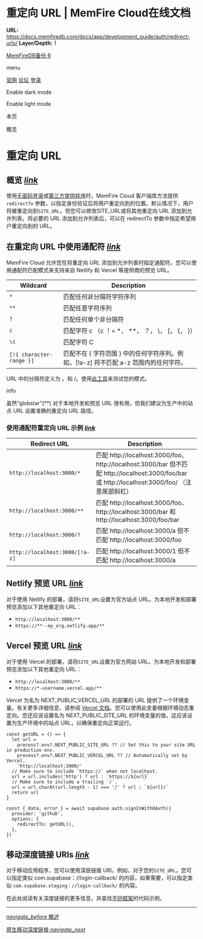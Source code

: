 # 重定向 URL | MemFire Cloud在线文档

**URL:** https://docs.memfiredb.com/docs/app/development_guide/auth/redirect-urls/
**Layer/Depth:** 1

[MemFireDB备份 6](/)

menu

[官网](https://memfiredb.com/)
[论坛](https://community.memfiredb.com/)
[登录](https://cloud.memfiredb.com/auth/login)

Enable dark mode

Enable light mode

本页

概览

# 重定向 URL

## 概览 [*link*](#%e6%a6%82%e8%a7%88)

使用[无密码登录](/docs/app/sdkdocs/javascript/auth/auth-signinwithotp/)或[第三方提供程序](/docs/app/sdkdocs/javascript/auth/auth-signinwithoauth/#sign-in-using-a-third-party-provider-with-redirect)时，MemFire Cloud 客户端库方法提供 `redirectTo` 参数，以指定身份验证后将用户重定向到的位置。默认情况下，用户将被重定向到`SITE_URL`，但您可以修改SITE\_URL或将其他重定向 URL 添加到允许列表。将必要的 URL 添加到允许列表后，可以在 redirectTo 参数中指定希望用户重定向到的 URL。

## 在重定向 URL 中使用通配符 [*link*](#%e5%9c%a8%e9%87%8d%e5%ae%9a%e5%90%91-url-%e4%b8%ad%e4%bd%bf%e7%94%a8%e9%80%9a%e9%85%8d%e7%ac%a6)

MemFire Cloud 允许您在将重定向 URL 添加到允许列表时指定通配符。您可以使用通配符匹配模式来支持来自 Netlify 和 Vercel 等提供商的预览 URL。

| Wildcard | Description |
| --- | --- |
| `*` | 匹配任何非分隔符字符序列 |
| `**` | 匹配任意字符序列 |
| `?` | 匹配任何单个非分隔符 |
| `c` | 匹配字符 c （c ！= \*， \*\*， ？， \， [， {， }） |
| `\c` | 匹配字符 C |
| `[!{ character-range }]` | 匹配不在 { 字符范围 } 中的任何字符序列。例如，[!a-z] 将不匹配 a-z 范围内的任何字符。 |

URL 中的分隔符定义为 。和 /。使用[此工具](https://www.digitalocean.com/community/tools/glob?comments=true&glob=http%3A%2F%2Flocalhost%3A3000%2F%2A%2A&matches=false&tests=http%3A%2F%2Flocalhost%3A3000&tests=http%3A%2F%2Flocalhost%3A3000%2F&tests=http%3A%2F%2Flocalhost%3A3000%2F%3Ftest%3Dtest&tests=http%3A%2F%2Flocalhost%3A3000%2Ftest-test%3Ftest%3Dtest&tests=http%3A%2F%2Flocalhost%3A3000%2Ftest%2Ftest%3Ftest%3Dtest)来测试您的模式。

info

虽然“globstar”(\*\*) 对于本地开发和预览 URL 很有用，但我们建议为生产中的站点 URL 设置准确的重定向 URL 路径。

### 使用通配符重定向 URL 示例 [*link*](#%e4%bd%bf%e7%94%a8%e9%80%9a%e9%85%8d%e7%ac%a6%e9%87%8d%e5%ae%9a%e5%90%91-url-%e7%a4%ba%e4%be%8b)

| Redirect URL | Description |
| --- | --- |
| `http://localhost:3000/*` | 匹配 http://localhost:3000/foo、http://localhost:3000/bar 但不匹配 http://localhost:3000/foo/bar 或 http://localhost:3000/foo/ （注意尾部斜杠） |
| `http://localhost:3000/**` | 匹配 http://localhost:3000/foo、http://localhost:3000/bar 和 http://localhost:3000/foo/bar |
| `http://localhost:3000/?` | 匹配 http://localhost:3000/a 但不匹配 http://localhost:3000/foo |
| `http://localhost:3000/[!a-z]` | 匹配 http://localhost:3000/1 但不匹配 http://localhost:3000/a |

## Netlify 预览 URL [*link*](#netlify-%e9%a2%84%e8%a7%88-url)

对于使用 Netlify 的部署，请将`SITE_URL`设置为官方站点 URL。为本地开发和部署预览添加以下其他重定向 URL：

* `http://localhost:3000/**`
* `https://**--my_org.netlify.app/**`

## Vercel 预览 URL [*link*](#vercel-%e9%a2%84%e8%a7%88-url)

对于使用 Vercel 的部署，请将`SITE_URL`设置为官方网站 URL。为本地开发和部署预览添加以下其他重定向 URL：

* `http://localhost:3000/**`
* `https://*-username.vercel.app/**`

Vercel 为名为 NEXT\_PUBLIC\_VERCEL\_URL 的部署的 URL 提供了一个环境变量。有关更多详细信息，请参阅 [Vercel 文档](https://vercel.com/docs/concepts/projects/environment-variables#system-environment-variables)。您可以使用此变量根据环境动态重定向。您还应该设置名为 NEXT\_PUBLIC\_SITE\_URL 的环境变量的值，这应该设置为生产环境中的站点 URL，以确保重定向正常运行。

```
const getURL = () => {
  let url =
    process?.env?.NEXT_PUBLIC_SITE_URL ?? // Set this to your site URL in production env.
    process?.env?.NEXT_PUBLIC_VERCEL_URL ?? // Automatically set by Vercel.
    'http://localhost:3000/'
  // Make sure to include `https://` when not localhost.
  url = url.includes('http') ? url : `https://${url}`
  // Make sure to include a trailing `/`.
  url = url.charAt(url.length - 1) === '/' ? url : `${url}/`
  return url
}

const { data, error } = await supabase.auth.signInWithOAuth({
  provider: 'github',
  options: {
    redirectTo: getURL(),
  },
})
```

## 移动深度链接 URIs [*link*](#%e7%a7%bb%e5%8a%a8%e6%b7%b1%e5%ba%a6%e9%93%be%e6%8e%a5-uris)

对于移动应用程序，您可以使用深层链接 URI。例如，对于您的`SITE_URL`，您可以指定类似 com.supabase：//login-callback/ 的内容，如果需要，可以指定类似 `com.supabase.staging：//login-callback/` 的内容。

在此处阅读有关深度链接的更多信息，并查找[不同框架](/docs/app/development_guide/auth/native-mobile-deep-linking/)的代码示例。

---

[*navigate\_before* 概述](/docs/app/development_guide/auth/auth/)

[原生移动深度链接 *navigate\_next*](/docs/app/development_guide/auth/native-mobile-deep-linking/)